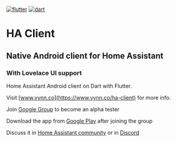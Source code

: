 [![flutter](https://somegeeky.website/assets/badges/flutter_badge_v3.svg)](https://somegeeky.website/badges/flutter) [![dart](https://somegeeky.website/assets/badges/dart_badge_v3.svg)](https://somegeeky.website/badges/dart)
# HA Client
## Native Android client for Home Assistant
### With Lovelace UI support

Home Assistant Android client on Dart with Flutter.

Visit [www.vynn.co](https://www.vynn.co/ha-client) for more info.

Join [Google Group](https://groups.google.com/d/forum/ha-client-alpha-testing) to become an alpha tester

Download the app from [Google Play](https://play.google.com/apps/testing/com.keyboardcrumbs.haclient) after joining the group

Discuss it in [Home Assistant community](https://community.home-assistant.io/t/alpha-testing-ha-client-native-android-client-for-home-assistant/69912) or in [Discord](https://discord.gg/NSaQEQ8)
